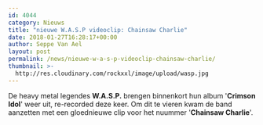 ```yaml
---
id: 4044
category: Nieuws
title: "nieuwe W.A.S.P videoclip: Chainsaw Charlie"
date: 2018-01-27T16:28:17+00:00
author: Seppe Van Ael
layout: post
permalink: /news/nieuwe-w-a-s-p-videoclip-chainsaw-charlie/
thumbnail: >-
  http://res.cloudinary.com/rockxxl/image/upload/wasp.jpg
---
```

De heavy metal legendes **W.A.S.P.** brengen binnenkort hun album '**Crimson Idol**' weer uit, re-recorded deze keer. Om dit te vieren kwam de band aanzetten met een gloednieuwe clip voor het nuummer '**Chainsaw Charlie**'.
